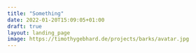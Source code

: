 ```yaml
---
title: "Something"
date: 2022-01-20T15:09:05+01:00
draft: true
layout: landing_page
image: https://timothygebhard.de/projects/barks/avatar.jpg
---
```


